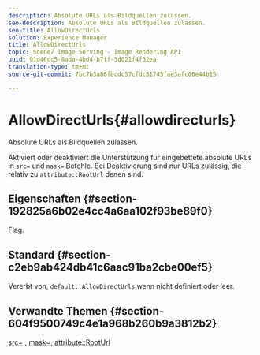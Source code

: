 ```yaml
---
description: Absolute URLs als Bildquellen zulassen.
seo-description: Absolute URLs als Bildquellen zulassen.
seo-title: AllowDirectUrls
solution: Experience Manager
title: AllowDirectUrls
topic: Scene7 Image Serving - Image Rendering API
uuid: 91d46cc5-8ada-4bd4-b7ff-3d021f4f32ea
translation-type: tm+mt
source-git-commit: 7bc7b3a86fbcdc57cfdc31745fae3afc06e44b15

---
```



# AllowDirectUrls{#allowdirecturls}

Absolute URLs als Bildquellen zulassen.

Aktiviert oder deaktiviert die Unterstützung für eingebettete absolute URLs in `src=` und `mask=` Befehle. Bei Deaktivierung sind nur URLs zulässig, die relativ zu `attribute::RootUrl` denen sind.

## Eigenschaften {#section-192825a6b02e4cc4a6aa102f93be89f0}

Flag.

## Standard {#section-c2eb9ab424db41c6aac91ba2cbe00ef5}

Vererbt von, `default::AllowDirectUrls` wenn nicht definiert oder leer.

## Verwandte Themen {#section-604f9500749c4e1a968b260b9a3812b2}

[src=](../../../../../is-api/http-ref/image-serving-api-ref/c-http-protocol-reference/c-command-reference/r-src.md#reference-f6506637778c4c69bf106a7924a91ab1) , [mask=](../../../../../is-api/http-ref/image-serving-api-ref/c-http-protocol-reference/c-command-reference/r-mask.md#reference-922254e027404fb890b850e2723ee06e), [attribute::RootUrl](../../../../../is-api/image-catalog/image-serving-api-ref/c-image-catalog-reference/c-attributes-reference/r-rooturl.md#reference-3b0e43881020409cbe642366913cf137)
